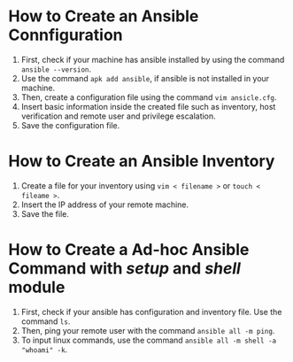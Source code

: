 # How to Create an Ansible Connfiguration

1. First, check if your machine has ansible installed by using the command `ansible --version`.
1. Use the command `apk add ansible`, if ansible is not installed in your machine.
1. Then, create a configuration file using the command `vim ansicle.cfg`.
1. Insert basic information inside the created file such as inventory, host verification and remote user and privilege escalation.
1. Save the configuration file.

# How to Create an Ansible Inventory

1. Create a file for your inventory using `vim < filename >` or `touch < fileame >`.
1. Insert the IP address of your remote machine.
1. Save the file.

# How to Create a Ad-hoc Ansible Command with _setup_ and _shell_ module

1. First, check if your ansible has configuration and inventory file. Use the command `ls`.
1. Then, ping your remote user with the command `ansible all -m ping`.
1. To input linux commands, use the command `ansible all -m shell -a "whoami" -k`.
